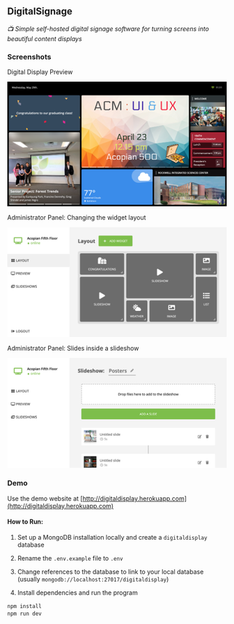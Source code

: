 ## DigitalSignage
*📺 Simple self-hosted digital signage software for turning screens into beautiful content displays*

### Screenshots

Digital Display Preview

![Screenshot of the display](assets/preview.png?raw=true)

Administrator Panel: Changing the widget layout

![Screenshot of the administrator panel](assets/layout.png?raw=true)

Administrator Panel: Slides inside a slideshow

![Screenshot of the administrator panel](assets/slides.png?raw=true)


### Demo

Use the demo website at [http://digitaldisplay.herokuapp.com](http://digitaldisplay.herokuapp.com)

#### How to Run:

1. Set up a MongoDB installation locally and create a `digitaldisplay` database

2. Rename the `.env.example` file to `.env`

3. Change references to the database to link to your local database (usually `mongodb://localhost:27017/digitaldisplay`)

4. Install dependencies and run the program

```bash
npm install
npm run dev
```
